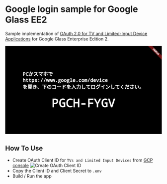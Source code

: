 # Google login sample for Google Glass EE2

Sample implementation of [OAuth 2.0 for TV and Limited-Input Device Applications](https://developers.google.com/identity/protocols/oauth2/limited-input-device) for Google Glass Enterprise Edition 2.

![Screenshot](https://github.com/nosu/flutter_google_code_login/blob/main/doc/user_code.jpg?raw=true)

## How To Use

- Create OAuth Client ID for `TVs and Limited Input Devices` from [GCP console](https://console.cloud.google.com/apis/credentials)
![Create OAuth Client ID](https://github.com/nosu/flutter_google_code_login/blob/main/doc/create_oauth_client.jpg?raw=true)
- Copy the Client ID and Client Secret to `.env`
- Build / Run the app


